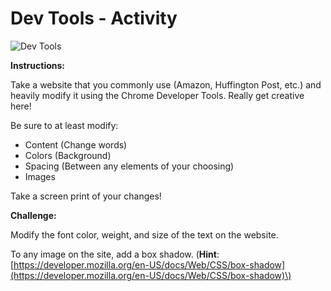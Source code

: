 # Dev Tools - Activity

![Dev Tools](../../../.gitbook/assets/image.png)

**Instructions:**

Take a website that you commonly use \(Amazon, Huffington Post, etc.\) and heavily modify it using the Chrome Developer Tools. Really get creative here!

Be sure to at least modify:

* Content \(Change words\)
* Colors \(Background\)
* Spacing \(Between any elements of your choosing\)
* Images

Take a screen print of your changes!

**Challenge:**

Modify the font color, weight, and size of the text on the website.

To any image on the site, add a box shadow. \(**Hint**: [https://developer.mozilla.org/en-US/docs/Web/CSS/box-shadow](https://developer.mozilla.org/en-US/docs/Web/CSS/box-shadow)\)

